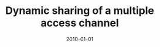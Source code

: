 ---
# Documentation: https://wowchemy.com/docs/managing-content/

title: Dynamic sharing of a multiple access channel
subtitle: ''
summary: ''
authors:
- Marcin Bienkowski
- Marek Klonowski
- Mirosław Korzeniowski
- Dariusz R. Kowalski
tags: []
categories: []
date: '2010-01-01'
lastmod: 2022-10-07T05:13:29Z
featured: false
draft: false

# Featured image
# To use, add an image named `featured.jpg/png` to your page's folder.
# Focal points: Smart, Center, TopLeft, Top, TopRight, Left, Right, BottomLeft, Bottom, BottomRight.
image:
  caption: ''
  focal_point: ''
  preview_only: false

# Projects (optional).
#   Associate this post with one or more of your projects.
#   Simply enter your project's folder or file name without extension.
#   E.g. `projects = ["internal-project"]` references `content/project/deep-learning/index.md`.
#   Otherwise, set `projects = []`.
projects: []
publishDate: '2022-10-07T05:13:28.788813Z'
publication_types:
- '1'
abstract: ''
publication: "*27th International Symposium on Theoretical Aspects of Computer Science\
  \ (STACS'10)*"
doi: 10.4230/LIPIcs.STACS.2010.2446
---
